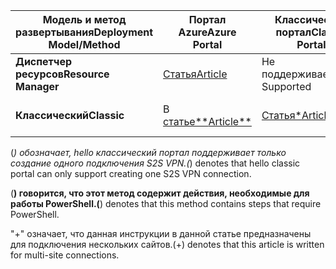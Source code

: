 | <span data-ttu-id="7d733-101">**Модель и метод развертывания**</span><span class="sxs-lookup"><span data-stu-id="7d733-101">**Deployment Model/Method**</span></span> | <span data-ttu-id="7d733-102">**Портал Azure**</span><span class="sxs-lookup"><span data-stu-id="7d733-102">**Azure Portal**</span></span> | <span data-ttu-id="7d733-103">**Классический портал**</span><span class="sxs-lookup"><span data-stu-id="7d733-103">**Classic Portal**</span></span> | <span data-ttu-id="7d733-104">**PowerShell**</span><span class="sxs-lookup"><span data-stu-id="7d733-104">**PowerShell**</span></span> | <span data-ttu-id="7d733-105">**Интерфейс командной строки Azure**</span><span class="sxs-lookup"><span data-stu-id="7d733-105">**Azure CLI**</span></span> |
| --- | --- | --- | --- | --- |
| <span data-ttu-id="7d733-106">**Диспетчер ресурсов**</span><span class="sxs-lookup"><span data-stu-id="7d733-106">**Resource Manager**</span></span> |[<span data-ttu-id="7d733-107">Статья</span><span class="sxs-lookup"><span data-stu-id="7d733-107">Article</span></span>](../articles/vpn-gateway/vpn-gateway-howto-site-to-site-resource-manager-portal.md) |<span data-ttu-id="7d733-108">Не поддерживается</span><span class="sxs-lookup"><span data-stu-id="7d733-108">Not Supported</span></span> |[<span data-ttu-id="7d733-109">Статья</span><span class="sxs-lookup"><span data-stu-id="7d733-109">Article</span></span>](../articles/vpn-gateway/vpn-gateway-create-site-to-site-rm-powershell.md) | [<span data-ttu-id="7d733-110">Статья</span><span class="sxs-lookup"><span data-stu-id="7d733-110">Article</span></span>](../articles/vpn-gateway/vpn-gateway-howto-site-to-site-resource-manager-cli.md) |
| <span data-ttu-id="7d733-111">**Классический**</span><span class="sxs-lookup"><span data-stu-id="7d733-111">**Classic**</span></span> |<span data-ttu-id="7d733-112">В [статье**](../articles/vpn-gateway/vpn-gateway-howto-site-to-site-classic-portal.md)</span><span class="sxs-lookup"><span data-stu-id="7d733-112">[Article**](../articles/vpn-gateway/vpn-gateway-howto-site-to-site-classic-portal.md)</span></span> |[<span data-ttu-id="7d733-113">Статья*</span><span class="sxs-lookup"><span data-stu-id="7d733-113">Article*</span></span>](../articles/vpn-gateway/vpn-gateway-site-to-site-create.md) |[<span data-ttu-id="7d733-114">Статья+</span><span class="sxs-lookup"><span data-stu-id="7d733-114">Article+</span></span>](../articles/vpn-gateway/vpn-gateway-multi-site.md) | <span data-ttu-id="7d733-115">Не поддерживается</span><span class="sxs-lookup"><span data-stu-id="7d733-115">Not Supported</span></span> |

<span data-ttu-id="7d733-116">(*) обозначает, hello классический портал поддерживает только создание одного подключения S2S VPN.</span><span class="sxs-lookup"><span data-stu-id="7d733-116">(*) denotes that hello classic portal can only support creating one S2S VPN connection.</span></span>

<span data-ttu-id="7d733-117">(**) говорится, что этот метод содержит действия, необходимые для работы PowerShell.</span><span class="sxs-lookup"><span data-stu-id="7d733-117">(**) denotes that this method contains steps that require PowerShell.</span></span>

<span data-ttu-id="7d733-118">"+" означает, что данная инструкции в данной статье предназначены для подключения нескольких сайтов.</span><span class="sxs-lookup"><span data-stu-id="7d733-118">(+) denotes that this article is written for multi-site connections.</span></span>